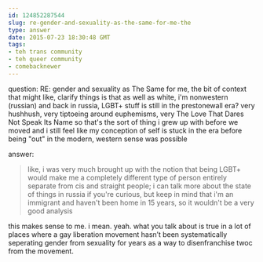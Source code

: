 ```yaml
---
id: 124852287544
slug: re-gender-and-sexuality-as-the-same-for-me-the
type: answer
date: 2015-07-23 18:30:48 GMT
tags:
- teh trans community
- teh queer community
- comebacknewer
---
```

question: RE: gender and sexuality as The Same for me, the bit of context that might like, clarify things is that as well as white, i'm nonwestern (russian) and back in russia, LGBT+ stuff is still in the prestonewall era? very hushhush, very tiptoeing around euphemisms, very The Love That Dares Not Speak Its Name so that's the sort of thing i grew up with before we moved and i still feel like my conception of self is stuck in the era before being "out" in the modern, western sense was possible

answer: <blockquote><p>like, i was very much brought up with the notion that being LGBT+ would make me a completely different type of person entirely separate from cis and straight people; i can talk more about the state of things in russia if you're curious, but keep in mind that i'm an immigrant and haven't been home in 15 years, so it wouldn't be a very good analysis<br></p></blockquote><p>this makes sense to me. i mean. yeah. what you talk about is true in a lot of places where a gay liberation movement hasn’t been systematically seperating gender from sexuality for years as a way to disenfranchise twoc from the movement.&nbsp;</p>